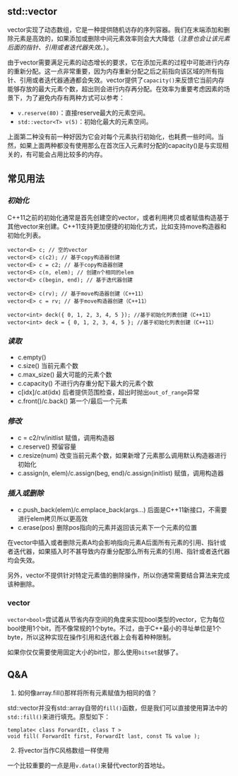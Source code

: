## std::vector

vector实现了动态数组，它是一种提供随机访存的序列容器。我们在末端添加和删除元素是高效的，如果添加或删除中间元素效率则会大大降低（*注意也会让该元素后面的指针、引用或者迭代器失效。*）。

由于vector需要满足元素的动态增长的要求，它在添加元素的过程中可能进行内存的重新分配。这一点非常重要，因为内存重新分配之后之前指向该区域的所有指针、引用或者迭代器通通都会失效。vector提供了`capacity()`来反馈它当前内存能够存放的最大元素个数，超出则会进行内存再分配。在效率为重要考虑因素的场景下，为了避免内存有两种方式可以参考：

- `v.reserve(80)`：直接reserve最大的元素空间。
- `std::vector<T> v(5)`：初始化最大的元素空间。

上面第二种没有前一种好因为它会对每个元素执行初始化，也耗费一些时间。当然，如果上面两种都没有使用那么在首次压入元素时分配的capacity()是与实现相关的，有可能会占用比较多的内存。

## 常见用法

### *初始化*

C++11之前的初始化通常是首先创建空的vector，或者利用拷贝或者赋值构造基于其他vector来创建。C++11支持更加便捷的初始化方式，比如支持move构造器和初始化列表。

```
vector<E> c; // 空的vector
vector<E> c(c2); // 基于copy构造器创建
vector<E> c = c2; // 基于copy构造器创建
vector<E> c(n, elem); // 创建n个相同的elem
vector<E> c(begin, end); // 基于迭代器创建

vector<E> c(rv); // 基于move构造器创建（C++11）
vector<E> c = rv; // 基于move构造器创建（C++11）

vector<int> deck({ 0, 1, 2, 3, 4, 5 }); //基于初始化列表创建（C++11）
vector<int> deck = { 0, 1, 2, 3, 4, 5 }; //基于初始化列表创建（C++11）
```

### *读取*

- c.empty()
- c.size() 当前元素个数
- c.max_size() 最大可能的元素个数
- c.capacity() 不进行内存重分配下最大的元素个数
- c[idx]/c.at(idx) 后者提供范围检查，超出时抛出`out_of_range`异常
- c.front()/c.back() 第一个/最后一个元素


### *修改*

- c = c2/rv/initlist 赋值，调用构造器
- c.reserve() 预留容量
- c.resize(num) 改变当前元素个数，如果新增了元素那么调用默认构造器进行初始化
- c.assign(n, elem)/c.assign(beg, end)/c.assign(initlist) 赋值，调用构造器


### *插入或删除*

- c.push_back(elem)/c.emplace_back(args...) 后面是C++11新接口，不需要进行elem拷贝所以更高效
- c.erase(pos) 删除pos指向的元素并返回该元素下一个元素的位置

在vector中插入或者删除元素A均会影响指向元素A后面所有元素的引用、指针或者迭代器，如果插入时不甚导致内存重分配那么所有元素的引用、指针或者迭代器均会失效。

另外，vector不提供针对特定元素值的删除操作，所以你通常需要结合算法来完成该种删除。

### vector<bool>

`vector<bool>`尝试着从节省内存空间的角度来实现bool类型的vector，它为每位bool使用1个bit，而不像常规的1个byte。不过，由于C++最小的寻址单位是1个byte，所以这种实现在操作引用和迭代器上会有着种种限制。

如果你仅仅需要使用固定大小的bit位，那么使用`bitset`就够了。

## Q&A

1. 如何像array.fill()那样将所有元素赋值为相同的值？

std::vector并没有std::array自带的`fill()`函数，但是我们可以直接使用算法中的`std::fill()`来进行填充。原型如下：

```
template< class ForwardIt, class T >
void fill( ForwardIt first, ForwardIt last, const T& value );
```

2. 将vector当作C风格数组一样使用

一个比较重要的一点是用`v.data()`来替代vector的首地址。
